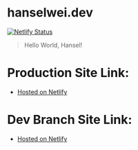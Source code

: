 # hanselwei.dev
[![Netlify Status](https://api.netlify.com/api/v1/badges/e1939fee-0a59-40be-b538-0f6024576640/deploy-status)](https://app.netlify.com/sites/hansel/deploys) 

> Hello World, Hansel!

# Production Site Link:
- [Hosted on Netlify](https://www.hanselwei.dev)

# Dev Branch Site Link:
- [Hosted on Netlify](https://develop.hanselwei.dev/)
